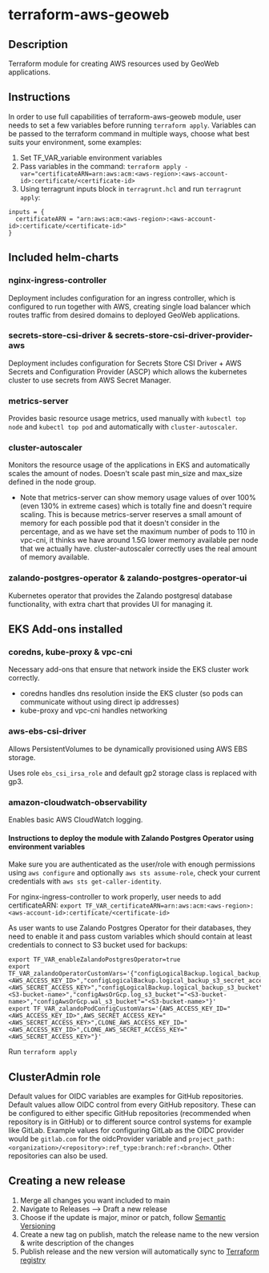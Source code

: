 # terraform-aws-geoweb

## Description

Terraform module for creating AWS resources used by GeoWeb applications.

## Instructions

In order to use full capabilities of terraform-aws-geoweb module, user needs to set a few variables before running `terraform apply`. Variables can be passed to the terraform command in multiple ways, choose what best suits your environment, some examples:

1. Set TF_VAR_variable environment variables
2. Pass variables in the command:
`terraform apply -var="certificateARN=arn:aws:acm:<aws-region>:<aws-account-id>:certificate/<certificate-id>`
3. Using terragrunt inputs block in `terragrunt.hcl` and run `terragrunt apply`:
```
inputs = {
  certificateARN = "arn:aws:acm:<aws-region>:<aws-account-id>:certificate/<certificate-id>"
}

```
## Included helm-charts

### nginx-ingress-controller

Deployment includes configuration for an ingress controller, which is configured to run together with AWS, creating single load balancer which routes traffic from desired domains to deployed GeoWeb applications.

### secrets-store-csi-driver & secrets-store-csi-driver-provider-aws

Deployment includes configuration for Secrets Store CSI Driver + AWS Secrets and Configuration Provider (ASCP) which allows the kubernetes cluster to use secrets from AWS Secret Manager.

### metrics-server

Provides basic resource usage metrics, used manually with `kubectl top node` and `kubectl top pod` and automatically with `cluster-autoscaler`.

### cluster-autoscaler

Monitors the resource usage of the applications in EKS and automatically scales the amount of nodes. Doesn't scale past min_size and max_size defined in the node group. 
* Note that metrics-server can show memory usage values of over 100% (even 130% in extreme cases) which is totally fine and doesn't require scaling. This is because metrics-server reserves a small amount of memory for each possible pod that it doesn't consider in the percentage, and as we have set the maximum number of pods to 110 in vpc-cni, it thinks we have around 1.5G lower memory available per node that we actually have. cluster-autoscaler correctly uses the real amount of memory available.

### zalando-postgres-operator & zalando-postgres-operator-ui

Kubernetes operator that provides the Zalando postgresql database functionality, with extra chart that provides UI for managing it.

## EKS Add-ons installed

### coredns, kube-proxy & vpc-cni

Necessary add-ons that ensure that network inside the EKS cluster work correctly.

* coredns handles dns resolution inside the EKS cluster (so pods can communicate without using direct ip addresses)
* kube-proxy and vpc-cni handles networking

### aws-ebs-csi-driver

Allows PersistentVolumes to be dynamically provisioned using AWS EBS storage. 

Uses role `ebs_csi_irsa_role` and default gp2 storage class is replaced with gp3.

### amazon-cloudwatch-observability

Enables basic AWS CloudWatch logging.

#### Instructions to deploy the module with Zalando Postgres Operator using environment variables

Make sure you are authenticated as the user/role with enough permissions using `aws configure` and optionally `aws sts assume-role`, check your current credentials with `aws sts get-caller-identity`.

For nginx-ingress-controller to work properly, user needs to add certificateARN:
`export TF_VAR_certificateARN=arn:aws:acm:<aws-region>:<aws-account-id>:certificate/<certificate-id>`

As user wants to use Zalando Postgres Operator for their databases, they need to enable it and pass custom variables which should contain at least credentials to connect to S3 bucket used for backups:

```
export TF_VAR_enableZalandoPostgresOperator=true
export TF_VAR_zalandoOperatorCustomVars='{"configLogicalBackup.logical_backup_s3_access_key_id"="<AWS_ACCESS_KEY_ID>","configLogicalBackup.logical_backup_s3_secret_access_key"="<AWS_SECRET_ACCESS_KEY>","configLogicalBackup.logical_backup_s3_bucket"="<S3-bucket-name>","configAwsOrGcp.log_s3_bucket"="<S3-bucket-name>","configAwsOrGcp.wal_s3_bucket"="<S3-bucket-name>"}'
export TF_VAR_zalandoPodConfigCustomVars='{AWS_ACCESS_KEY_ID="<AWS_ACCESS_KEY_ID>",AWS_SECRET_ACCESS_KEY="<AWS_SECRET_ACCESS_KEY>",CLONE_AWS_ACCESS_KEY_ID="<AWS_ACCESS_KEY_ID>",CLONE_AWS_SECRET_ACCESS_KEY="<AWS_SECRET_ACCESS_KEY>"}'
```

Run `terraform apply`

## ClusterAdmin role

Default values for OIDC variables are examples for GitHub repositories. Default values allow OIDC control from every GitHub repository. These can be configured to either specific GitHub repositories (recommended when repository is in GitHub) or to different source control systems for example like GitLab. Example values for configuring GitLab as the OIDC provider would be `gitlab.com` for the oidcProvider variable and `project_path:<organization>/<repository>:ref_type:branch:ref:<branch>`. Other repositories can also be used.

## Creating a new release

1. Merge all changes you want included to main
2. Navigate to Releases --> Draft a new release
3. Choose if the update is major, minor or patch, follow [Semantic Versioning](https://semver.org)
4. Create a new tag on publish, match the release name to the new version & write description of the changes
5. Publish release and the new version will automatically sync to [Terraform registry](https://registry.terraform.io/modules/fmidev/geoweb/aws/latest)